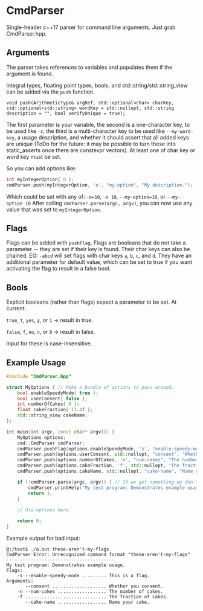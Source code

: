 # CmdParser

Single-header c++17 parser for command line arguments. Just grab CmdParser.hpp.

## Arguments
The parser takes references to variables and populates them if the argument is found.

Integral types, floating point types, bools, and std::string/std::string_view can be added via the `push` function.

`void push(ArithmeticType& argRef, std::optional<char> charKey, std::optional<std::string> wordKey = std::nullopt, std::string description = "", bool verifyUnique = true);`

The first parameter is your variable, the second is a one-character key, to be used like `-c`, the third is a multi-character key to be used like `--my-word-key`, a usage description, and whether it should assert that all added keys are unique (ToDo for the future: it may be possible to turn these into static_asserts once there are constexpr vectors). At least one of char key or word key must be set.

So you can add options like:
```c++
int myIntegerOption{ 0 };
cmdParser.push(myIntegerOption, 'o', "my-option", "My description.");
```
Which could be set with any of:
`-o=10`, `-o 10`, `--my-option=10`, or `--my-option 10`
After calling `cmdParser.parse(argc, argv)`, you can now use any value that was set to `myIntegerOption`.

## Flags
Flags can be added with `pushFlag`. Flags are booleans that do not take a parameter -- they are set if their key is found. Their char keys can also be chained. EG: `-abcd` will set flags with char keys `a`, `b`, `c`, and `d`. They have an additional parameter for default value, which can be set to true if you want activating the flag to result in a false bool.

## Bools
Explicit booleans (rather than flags) expect a parameter to be set. At current:

`true`, `t`, `yes`, `y`, or `1` -> result in true.

`false`, `f`, `no`, `n`, or `0` -> result in false.

Input for these is case-insensitive.

## Example Usage
```c++
#include "CmdParser.hpp"

struct MyOptions { // Make a bundle of options to pass around.
    bool enableSpeedyMode{ true };
    bool userConsent{ false };
    int numberOfCakes{ 0 };
    float cakeFraction{ 13.4f };
    std::string_view cakeName;
};

int main(int argc, const char* argv[]) {
    MyOptions options;
    cmd::CmdParser cmdParser;
    cmdParser.pushFlag(options.enableSpeedyMode, 's', "enable-speedy-mode", "This is a flag.", true);
    cmdParser.push(options.userConsent, std::nullopt, "consent", "Whether you consent.");
    cmdParser.push(options.numberOfCakes, 'n', "num-cakes", "The number of cakes.");
    cmdParser.push(options.cakeFraction, 'f', std::nullopt, "The fraction of cakes.");
    cmdParser.push(options.cakeName, std::nullopt, "cake-name", "Name your cake.");

    if (!cmdParser.parse(argc, argv)) { // If we get something we don't expect, print help.
        cmdParser.printHelp("My test program: Demonstrates example usage.");
        return 1;
    }
    
    // Use options here.

    return 0;
}

```
Example output for bad input:
```
@:/test$ ./a.out these-aren't-my-flags
CmdParser Error: Unrecognized command format "these-aren't-my-flags"
----------------------------------------
My test program: Demonstrates example usage.
Flags:
    -s --enable-speedy-mode ......... This is a flag.
Arguments:
       --consent .................... Whether you consent.
    -n --num-cakes .................. The number of cakes.
    -f .............................. The fraction of cakes.
       --cake-name .................. Name your cake.
```
